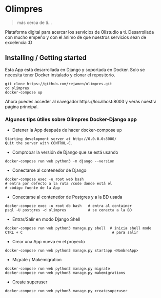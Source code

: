 # Olimpres
> más cerca de ti...

Plataforma digital para acercar los servicios de Olistudio a ti. 
Desarrollada con mucho empeño y con el ánimo de que nuestros servicios sean de excelencia :D 

## Installing / Getting started

Esta App está desarrollada en Django y soportada en Docker. Solo se necesita tener Docker instalado y clonar el repositorio. 

```shell
git clone https://github.com/rejamen/olimpres.git
cd olimpres
docker-compose up
```

Ahora puedes acceder al navegador https://localhost:8000 y verás nuestra página principal.

### Algunos tips útiles sobre Olimpres Docker-Django app
* Detener la App después de hacer docker-compose up
```shell
Starting development server at http://0.0.0.0:8000/
Quit the server with CONTROL-C.  
```
* Comprobar la versión de Django que se está usando
```shell
docker-compose run web python3 -m django --version  
```
* Conectarse al contenedor de Django
```shell
docker-compose exec -u root web bash 
# entra por defecto a la ruta /code donde está el 
# código fuente de la App 
```
* Conectarse al contenedor de Postgres y a la BD usada
```shell
docker-compose exec -u root db bash   # entra al container
psql -U postgres -d olimpres          # se conecta a la BD
```
* Entrar/Salir en modo Django Shell
```shell
docker-compose run web python3 manage.py shell  # inicia shell mode
CTRL + C                                         # para salir
```
* Crear una App nueva en el proyecto
```shell
docker-compose run web python3 manage.py startapp <NombreApp>   
```
* Migrate / Makemigration
```shell
docker-compose run web python3 manage.py migrate
docker-compose run web python3 manage.py makemigrations   
```
* Create superuser
```shell
docker-compose run web python3 manage.py createsuperuser
```


